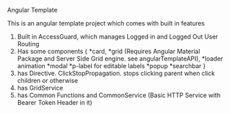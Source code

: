 Angular Template

This is an angular template project which comes with built in features

1. Built in AccessGuard, which manages Logged in and Logged Out User Routing
2. Has some components {
*card,
*grid (Requires Angular Material Package and Server Side Grid engine. see angularTemplateAPI),
*loader animation
*modal
*p-label for editable labels
*popup
*searchbar
}
3. has Directive. ClickStopPropagation. stops clicking parent when click children or otherwise
4. has GridService
5. has Common Functions and CommonService (Basic HTTP Service with Bearer Token Header in it)